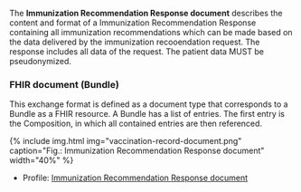 The **Immunization Recommendation Response document** describes the content and format of a Immunization Recommendation Response 
containing all immunization recommendations which can be made based on the data delivered by the immunization recooendation request. The response includes all data of the request. The patient data MUST be pseudonymized.

### FHIR document (Bundle)
This exchange format is defined as a document type that corresponds to a Bundle as a FHIR resource. 
A Bundle has a list of entries. The first entry is the Composition, in which all contained entries are then referenced.

{% include img.html img="vaccination-record-document.png" caption="Fig.: Immunization Recommendation Response document" width="40%" %}

* Profile: [Immunization Recommendation Response document](StructureDefinition-ch-vacd-document-immunization-recommendation-response.html)